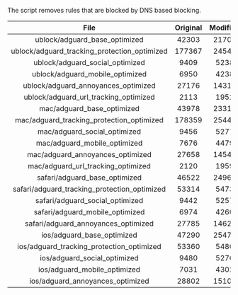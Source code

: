 The script removes rules that are blocked by DNS based blocking.


| File | Original | Modified |
|:----:|:-----:|:-----:|
| ublock/adguard_base_optimized | 42303 | 21705 |
| ublock/adguard_tracking_protection_optimized | 177367 | 24543 |
| ublock/adguard_social_optimized | 9409 | 5238 |
| ublock/adguard_mobile_optimized | 6950 | 4238 |
| ublock/adguard_annoyances_optimized | 27176 | 14314 |
| ublock/adguard_url_tracking_optimized | 2113 | 1952 |
| mac/adguard_base_optimized | 43978 | 23310 |
| mac/adguard_tracking_protection_optimized | 178359 | 25449 |
| mac/adguard_social_optimized | 9456 | 5277 |
| mac/adguard_mobile_optimized | 7676 | 4479 |
| mac/adguard_annoyances_optimized | 27658 | 14545 |
| mac/adguard_url_tracking_optimized | 2120 | 1959 |
| safari/adguard_base_optimized | 46522 | 24962 |
| safari/adguard_tracking_protection_optimized | 53314 | 5473 |
| safari/adguard_social_optimized | 9442 | 5257 |
| safari/adguard_mobile_optimized | 6974 | 4260 |
| safari/adguard_annoyances_optimized | 27785 | 14620 |
| ios/adguard_base_optimized | 47290 | 25479 |
| ios/adguard_tracking_protection_optimized | 53360 | 5480 |
| ios/adguard_social_optimized | 9480 | 5276 |
| ios/adguard_mobile_optimized | 7031 | 4302 |
| ios/adguard_annoyances_optimized | 28802 | 15106 |